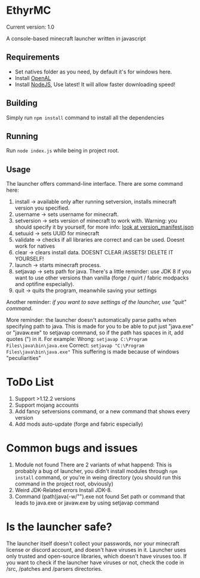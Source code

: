 # EthyrMC

Current version: 1.0

A console-based minecraft launcher written in javascript

## Requirements

- Set natives folder as you need, by default it's for windows here.
- Install [OpenAL](<https://www.openal.org/downloads/>)
- Install [NodeJS](<https://nodejs.org/en>), Use latest! It will allow faster downloading speed!

## Building

Simply run ``` npm install ``` command to install all the dependencies

## Running

Run ``` node index.js ``` while being in project root.

## Usage

The launcher offers command-line interface. There are some command here:
1. install -> available only after running setversion, installs minecraft version you specified.
2. username -> sets username for minecraft.
3. setversion -> sets version of minecraft to work with. Warning: you should specify it by yourself, for more info: [look at version_manifest.json](<https://piston-meta.mojang.com/mc/game/version_manifest.json>)
4. setuuid -> sets UUID for minecraft
5. validate -> checks if all libraries are correct and can be used. Doesnt work for natives
6. clear -> clears install data. DOESNT CLEAR /ASSETS! DELETE IT YOURSELF!
7. launch -> starts minecraft process.
8. setjavap -> sets path for java. There's a little reminder: use JDK 8 if you want to use other versions than vanilla (forge / quirt / fabric modpacks and optifine especially).
9. quit -> quits the program, meanwhile saving your settings

Another reminder: *if you want to save settings of the launcher, use "quit" command.*

More reminder: the launcher doesn't automatically parse paths when specifying path to java. This is made for you to be able to put just "java.exe" or "javaw.exe" to setjavap command, so if the path has spaces in it, add quotes (") in it. For example:
  Wrong: ```
         setjavap
         C:\Program Files\java\bin\java.exe
         ```
  Correct: ```
           setjavap
           "C:\Program Files\java\bin\java.exe"
           ```
           This suffering is made because of windows "peculiarities"

# ToDo List

1. Support >1.12.2 versions
2. Support mojang accounts
3. Add fancy setversions command, or a new command that shows every version
4. Add mods auto-update (forge and fabric especially)

# Common bugs and issues

1. Module not found
   There are 2 variants of what happend: This is probably a bug of launcher, you didn't install modules through ```npm install``` command, or you're in weing directory (you should run this command in the project root, obviously)
2. Weird JDK-Related errors
   Install JDK-8.
3. Command (path)java(-w/"").exe not found
   Set path or command that leads to java.exe or javaw.exe by using setjavap command

# Is the launcher safe?

The launcher itself doesn't collect your passwords, nor your minecraft license or discord account, and doesn't have viruses in it. Launcher uses only trusted and open-source libraries, which doesn't have viruses too.
If you want to check if the launcher have viruses or not, check the code in /src, /patches and /parsers directories.
